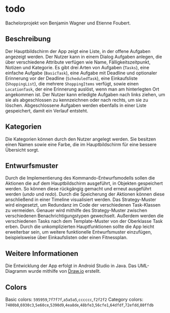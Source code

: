 # todo
Bachelorprojekt von Benjamin Wagner und Etienne Foubert.
## Beschreibung
Der Hauptbildschirm der App zeigt eine Liste, in der offene Aufgaben angezeigt werden. Der Nutzer kann in einem Dialog Aufgaben anlegen, die über verschiedene Attribute verfügen wie Name, Fälligkeitszeitpunkt, Notizen und Kategorie. Es gibt drei Arten von Aufgaben (`Tasks`), eine einfache Aufgabe (`BasicTask`), eine Aufgabe mit Deadline und optionaler Erinnerung vor der Deadline (`ScheduledTask`), eine Einkaufsliste (`ShoppingList`), die mehrere `ShoppingItems` verfügt, sowie einen `LocationTask`, der eine Erinnerung auslöst, wenn man am hinterlegten Ort angekommen ist. Der Nutzer kann erledigte Aufgaben nach links ziehen, um sie als abgeschlossen zu kennzeichnen oder nach rechts, um sie zu löschen. Abgeschlossene Aufgaben werden ebenfalls in einer Liste gespeichert, damit ein Verlauf entsteht.
## Kategorien
Die Kategorien können durch den Nutzer angelegt werden. Sie besitzen einen Namen sowie eine Farbe, die im Hauptbildschirm für eine bessere Übersicht sorgt.
## Entwurfsmuster
Durch die Implementierung des Kommando-Entwurfsmodells sollen die Aktionen die auf dem Hauptbildschirm ausgeführt, in Objekten gespeichert werden. So können diese rückgängig gemacht und erneut ausgeführt werden (_undo_ und _redo_). Durch die Speicherung der Aktionen können diese anschließend in einer Timeline visualisiert werden.
Das Strategy-Muster wird eingesetzt, um Redundanz im Code der verschiedenen Task-Klassen zu vermeiden. Genauer wird mithilfe des Strategy-Muster zwischen verschiedenen Benachrichtigungstypen gewechselt.
Außerdem werden die verschiedenen Tasks nach dem Template-Muster von der Oberklasse Task erben.
Durch die unkomplizierten Hauptfunktionen sollte die App leicht erweiterbar sein, um weitere funktionelle Entwurfsmuster einzufügen, beispielsweise über Einkaufslisten oder einen Fitnessplan.
## Weitere Informationen
Die Entwicklung der App erfolgt in Android Studio in Java. Das UML-Diagramm wurde mithilfe von [Draw.io](https://draw.io) erstellt.

## Colors
Basic colors: `595959`,`7f7f7f`,`a5a5a5`,`cccccc`,`f2f2f2`
Category colors: `7400b8`,`6930c3`,`5e60ce`,`5390d9`,`4ea8de`,`48bfe3`,`56cfe1`,`64dfdf`,`72efdd`,`80ffdb`
